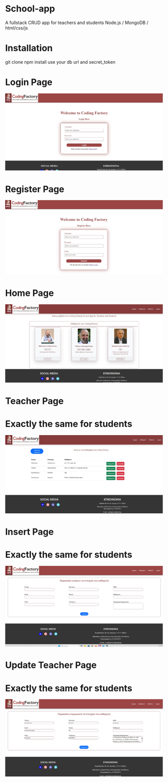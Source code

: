 # School-app
A fullstack CRUD app for teachers and students Node.js / MongoDB / html/css/js

# Installation
git clone
npm install
use your  db url 
and secret_token

# Login Page
![image alt](https://github.com/pvergoulis/School-app/blob/main/425610c9-d311-4554-a892-1ecec5b9e452.jpg?raw=true)



# Register Page 
![image alt](https://github.com/pvergoulis/School-app/blob/main/9403adef-ff70-49d9-819c-d6e8b25ec935.jpg?raw=true)



# Home Page
![image alt](https://github.com/pvergoulis/School-app/blob/main/69832096-7b8e-4c13-95d3-adcdc7f709fa.jpg?raw=true)



# Teacher Page 
# Exactly the same for students
![image alt](https://github.com/pvergoulis/School-app/blob/main/53a67e41-d954-47d2-9a8c-c757093b2c51.jpg?raw=true)


# Insert Page
# Exactly the same for students
![image alt](https://github.com/pvergoulis/School-app/blob/main/d042db7d-1931-41c3-a2c3-c1b341acf67d.jpg?raw=true)


# Update Teacher Page
# Exactly the same for students
![image alt](https://github.com/pvergoulis/School-app/blob/main/4eb48d0a-b3fe-41d1-8e20-0552c1737aff.jpg?raw=true)

